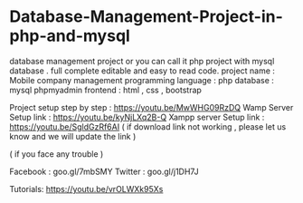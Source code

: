 # Database-Management-Project-in-php-and-mysql
database management project or you can call it php project with mysql database .  full complete editable and easy to read code. project name : Mobile company management programming language : php database : mysql phpmyadmin frontend : html , css , bootstrap 

Project setup step by step :  https://youtu.be/MwWHG09RzDQ
Wamp Server Setup link : https://youtu.be/kyNjLXq2B-Q
Xampp server Setup link :  https://youtu.be/SgldGzRf6AI
( if download link not working , please let us know and we will update the link )

( if you face any trouble )

Facebook : goo.gl/7mbSMY
Twitter : goo.gl/j1DH7J

Tutorials: https://youtu.be/vrOLWXk95Xs
